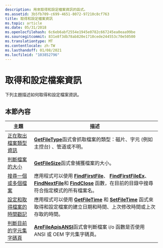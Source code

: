 ```yaml
---
description: 用來取得和設定檔案資訊的函式。
ms.assetid: 3b5fb709-c699-4651-8072-97210c8cf763
title: 取得和設定檔案資訊
ms.topic: article
ms.date: 05/31/2018
ms.openlocfilehash: 6c6eb6abf2554e1945e0782c667245ea0eaa99be
ms.sourcegitcommit: 831e8f3db78ab820e1710cede244553c70e50500
ms.translationtype: MT
ms.contentlocale: zh-TW
ms.lasthandoff: 01/08/2021
ms.locfileid: "103852796"
---
```

# <a name="obtaining-and-setting-file-information"></a>取得和設定檔案資訊

下列主題描述如何取得和設定檔案資訊。

## <a name="in-this-section"></a>本節內容



| 主題                                                                                                             | 描述                                                                                                                                                                                                                                                                                   |
|-------------------------------------------------------------------------------------------------------------------|-----------------------------------------------------------------------------------------------------------------------------------------------------------------------------------------------------------------------------------------------------------------------------------------------|
| [正在取出檔案類型資訊](retrieving-file-type-information.md)<br/>                               | [**GetFileType**](/windows/desktop/api/FileAPI/nf-fileapi-getfiletype)函式會抓取檔案的類型：磁片、字元 (例如主控台) 、管道或不明。<br/>                                                                                                                                               |
| [判斷檔案的大小](determining-the-size-of-a-file.md)<br/>                                   | [**GetFileSize**](/windows/desktop/api/FileAPI/nf-fileapi-getfilesize)函式會捕獲檔案的大小。<br/>                                                                                                                                                                                                      |
| [搜尋一個或多個檔案](searching-for-one-or-more-files.md)<br/>                                 | 應用程式可以使用 [**FindFirstFile**](/windows/desktop/api/FileAPI/nf-fileapi-findfirstfilea)、 [**FindFirstFileEx**](/windows/desktop/api/FileAPI/nf-fileapi-findfirstfileexa)、 [**FindNextFile**](/windows/desktop/api/FileAPI/nf-fileapi-findnextfilea)和 [**FindClose**](/windows/desktop/api/FileAPI/nf-fileapi-findclose) 函數，在目前的目錄中搜尋符合指定模式的所有檔案名。<br/> |
| [設定和取得檔案的時間戳記](setting-and-getting-the-timestamp-of-a-file.md)<br/>         | 應用程式可以使用 [**GetFileTime**](/windows/desktop/api/fileapi/nf-fileapi-getfiletime) 和 [**SetFileTime**](/windows/desktop/api/fileapi/nf-fileapi-setfiletime) 函式來取得和設定檔案的建立日期和時間、上次修改時間或上次存取的時間。<br/>                                                                         |
| [判斷目前的字元集字碼頁](determining-the-current-character-set-code-page.md)<br/> | [**AreFileApisANSI**](/windows/desktop/api/fileapi/nf-fileapi-arefileapisansi)函式會判斷檔案 i/o 函數是否使用 ANSI 或 OEM 字元集字碼頁。<br/>                                                                                                                               |



 

 

